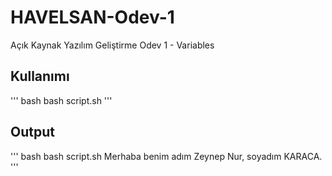 # HAVELSAN-Odev-1
Açık Kaynak Yazılım Geliştirme Odev 1 - Variables

## Kullanımı
''' bash
bash script.sh
''' 
## Output
''' bash
bash script.sh
Merhaba benim adım Zeynep Nur, soyadım KARACA.
'''
